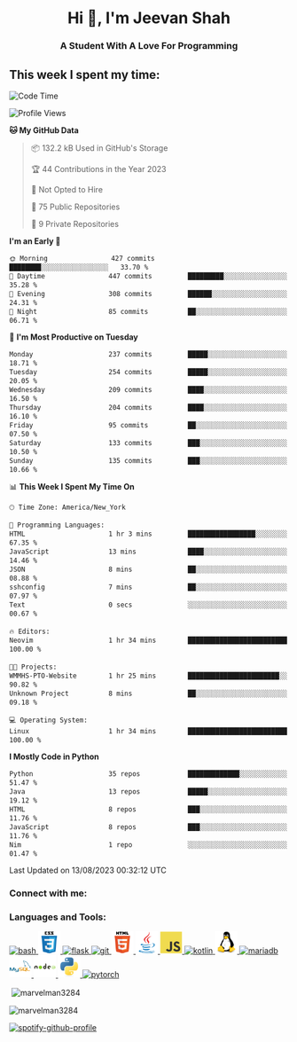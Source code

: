 <h1 align="center">Hi 👋, I'm Jeevan Shah</h1>
<h3 align="center">A Student With A Love For Programming</h3>

## This week I spent my time:

<!--START_SECTION:waka-->
![Code Time](http://img.shields.io/badge/Code%20Time-346%20hrs%2051%20mins-blue)

![Profile Views](http://img.shields.io/badge/Profile%20Views-0-blue)

**🐱 My GitHub Data** 

> 📦 132.2 kB Used in GitHub's Storage 
 > 
> 🏆 44 Contributions in the Year 2023
 > 
> 🚫 Not Opted to Hire
 > 
> 📜 75 Public Repositories 
 > 
> 🔑 9 Private Repositories 
 > 
**I'm an Early 🐤** 

```text
🌞 Morning                427 commits         ████████░░░░░░░░░░░░░░░░░   33.70 % 
🌆 Daytime                447 commits         █████████░░░░░░░░░░░░░░░░   35.28 % 
🌃 Evening                308 commits         ██████░░░░░░░░░░░░░░░░░░░   24.31 % 
🌙 Night                  85 commits          ██░░░░░░░░░░░░░░░░░░░░░░░   06.71 % 
```
📅 **I'm Most Productive on Tuesday** 

```text
Monday                   237 commits         █████░░░░░░░░░░░░░░░░░░░░   18.71 % 
Tuesday                  254 commits         █████░░░░░░░░░░░░░░░░░░░░   20.05 % 
Wednesday                209 commits         ████░░░░░░░░░░░░░░░░░░░░░   16.50 % 
Thursday                 204 commits         ████░░░░░░░░░░░░░░░░░░░░░   16.10 % 
Friday                   95 commits          ██░░░░░░░░░░░░░░░░░░░░░░░   07.50 % 
Saturday                 133 commits         ███░░░░░░░░░░░░░░░░░░░░░░   10.50 % 
Sunday                   135 commits         ███░░░░░░░░░░░░░░░░░░░░░░   10.66 % 
```


📊 **This Week I Spent My Time On** 

```text
🕑︎ Time Zone: America/New_York

💬 Programming Languages: 
HTML                     1 hr 3 mins         █████████████████░░░░░░░░   67.35 % 
JavaScript               13 mins             ████░░░░░░░░░░░░░░░░░░░░░   14.46 % 
JSON                     8 mins              ██░░░░░░░░░░░░░░░░░░░░░░░   08.88 % 
sshconfig                7 mins              ██░░░░░░░░░░░░░░░░░░░░░░░   07.97 % 
Text                     0 secs              ░░░░░░░░░░░░░░░░░░░░░░░░░   00.67 % 

🔥 Editors: 
Neovim                   1 hr 34 mins        █████████████████████████   100.00 % 

🐱‍💻 Projects: 
WMMHS-PTO-Website        1 hr 25 mins        ███████████████████████░░   90.82 % 
Unknown Project          8 mins              ██░░░░░░░░░░░░░░░░░░░░░░░   09.18 % 

💻 Operating System: 
Linux                    1 hr 34 mins        █████████████████████████   100.00 % 
```

**I Mostly Code in Python** 

```text
Python                   35 repos            █████████████░░░░░░░░░░░░   51.47 % 
Java                     13 repos            █████░░░░░░░░░░░░░░░░░░░░   19.12 % 
HTML                     8 repos             ███░░░░░░░░░░░░░░░░░░░░░░   11.76 % 
JavaScript               8 repos             ███░░░░░░░░░░░░░░░░░░░░░░   11.76 % 
Nim                      1 repo              ░░░░░░░░░░░░░░░░░░░░░░░░░   01.47 % 
```




 Last Updated on 13/08/2023 00:32:12 UTC
<!--END_SECTION:waka-->

<h3 align="left">Connect with me:</h3>
<p align="left">

</p>

<h3 align="left">Languages and Tools:</h3>
<p align="left"> <a href="https://www.gnu.org/software/bash/" target="_blank"> <img src="https://www.vectorlogo.zone/logos/gnu_bash/gnu_bash-icon.svg" alt="bash" width="40" height="40"/> </a> <a href="https://www.w3schools.com/css/" target="_blank"> <img src="https://raw.githubusercontent.com/devicons/devicon/master/icons/css3/css3-original-wordmark.svg" alt="css3" width="40" height="40"/> </a> <a href="https://flask.palletsprojects.com/" target="_blank"> <img src="https://www.vectorlogo.zone/logos/pocoo_flask/pocoo_flask-icon.svg" alt="flask" width="40" height="40"/> </a> <a href="https://git-scm.com/" target="_blank"> <img src="https://www.vectorlogo.zone/logos/git-scm/git-scm-icon.svg" alt="git" width="40" height="40"/> </a> <a href="https://www.w3.org/html/" target="_blank"> <img src="https://raw.githubusercontent.com/devicons/devicon/master/icons/html5/html5-original-wordmark.svg" alt="html5" width="40" height="40"/> </a> <a href="https://www.java.com" target="_blank"> <img src="https://raw.githubusercontent.com/devicons/devicon/master/icons/java/java-original.svg" alt="java" width="40" height="40"/> </a> <a href="https://developer.mozilla.org/en-US/docs/Web/JavaScript" target="_blank"> <img src="https://raw.githubusercontent.com/devicons/devicon/master/icons/javascript/javascript-original.svg" alt="javascript" width="40" height="40"/> </a> <a href="https://kotlinlang.org" target="_blank"> <img src="https://www.vectorlogo.zone/logos/kotlinlang/kotlinlang-icon.svg" alt="kotlin" width="40" height="40"/> </a> <a href="https://www.linux.org/" target="_blank"> <img src="https://raw.githubusercontent.com/devicons/devicon/master/icons/linux/linux-original.svg" alt="linux" width="40" height="40"/> </a> <a href="https://mariadb.org/" target="_blank"> <img src="https://www.vectorlogo.zone/logos/mariadb/mariadb-icon.svg" alt="mariadb" width="40" height="40"/> </a> <a href="https://www.mysql.com/" target="_blank"> <img src="https://raw.githubusercontent.com/devicons/devicon/master/icons/mysql/mysql-original-wordmark.svg" alt="mysql" width="40" height="40"/> </a> <a href="https://nodejs.org" target="_blank"> <img src="https://raw.githubusercontent.com/devicons/devicon/master/icons/nodejs/nodejs-original-wordmark.svg" alt="nodejs" width="40" height="40"/> </a> <a href="https://www.python.org" target="_blank"> <img src="https://raw.githubusercontent.com/devicons/devicon/master/icons/python/python-original.svg" alt="python" width="40" height="40"/> </a> <a href="https://pytorch.org/" target="_blank"> <img src="https://www.vectorlogo.zone/logos/pytorch/pytorch-icon.svg" alt="pytorch" width="40" height="40"/> </a> </p>


<p>&nbsp;<img align="center" src="https://github-readme-stats.vercel.app/api?username=marvelman3284&show_icons=true&locale=en&theme=blue-green" alt="marvelman3284" /></p>

<p><img align="center" src="https://github-readme-streak-stats.herokuapp.com/?user=marvelman3284&theme=blue-green" alt="marvelman3284" /></p>


[![spotify-github-profile](https://spotify-github-profile.vercel.app/api/view?uid=lp0lvf5zzesrwq2hdzmfnkjsq&cover_image=true&theme=default)](https://github.com/kittinan/spotify-github-profile)
